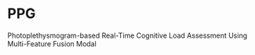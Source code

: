 # PPG
Photoplethysmogram-based Real-Time Cognitive Load Assessment Using Multi-Feature Fusion Modal

